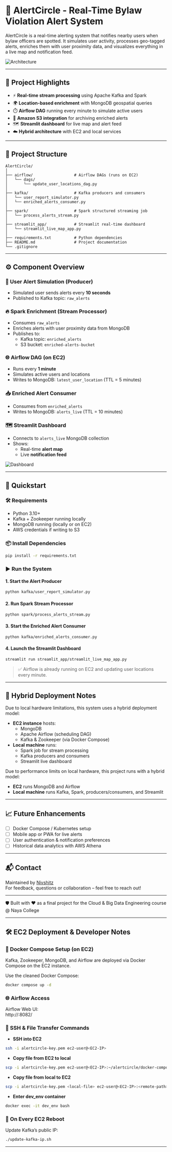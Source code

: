 
# 🚨 AlertCircle - Real-Time Bylaw Violation Alert System

AlertCircle is a real-time alerting system that notifies nearby users when bylaw officers are spotted. It simulates user activity, processes geo-tagged alerts, enriches them with user proximity data, and visualizes everything in a live map and notification feed.

![Architecture](./docs/AlertCircle_FinalVersion.jpg)

---

## 🧠 Project Highlights

- ⚡ **Real-time stream processing** using Apache Kafka and Spark  
- 🌍 **Location-based enrichment** with MongoDB geospatial queries  
- ⏱️ **Airflow DAG** running every minute to simulate active users  
- 💾 **Amazon S3 integration** for archiving enriched alerts  
- 🗺️ **Streamlit dashboard** for live map and alert feed  
- ☁️ **Hybrid architecture** with EC2 and local services  

---

## 📂 Project Structure

```
AlertCircle/
│
├── airflow/                  # Airflow DAGs (runs on EC2)
│   └── dags/
│       └── update_user_locations_dag.py
│
├── kafka/                    # Kafka producers and consumers
│   └── user_report_simulator.py
│   └── enriched_alerts_consumer.py
│
├── spark/                    # Spark structured streaming job
│   └── process_alerts_stream.py
│
├── streamlit_app/            # Streamlit real-time dashboard
│   └── streamlit_live_map_app.py
│
├── requirements.txt          # Python dependencies
├── README.md                 # Project documentation
└── .gitignore
```

---

## ⚙️ Component Overview

### 🧍 User Alert Simulation (Producer)

- Simulated user sends alerts every **10 seconds**
- Published to Kafka topic: `raw_alerts`

### 🔥 Spark Enrichment (Stream Processor)

- Consumes `raw_alerts`
- Enriches alerts with user proximity data from MongoDB
- Publishes to:
  - Kafka topic: `enriched_alerts`
  - S3 bucket: `enriched-alerts-bucket`

### 🌐 Airflow DAG (on EC2)

- Runs every **1 minute**
- Simulates active users and locations
- Writes to MongoDB: `latest_user_location` (TTL = 5 minutes)

### 📥 Enriched Alert Consumer

- Consumes from `enriched_alerts`
- Writes to MongoDB: `alerts_live` (TTL = 10 minutes)

### 🗺️ Streamlit Dashboard

- Connects to `alerts_live` MongoDB collection
- Shows:
  - Real-time **alert map**
  - Live **notification feed**

![Dashboard](./docs/streamlit_dashboard.png)

---

## 🚀 Quickstart

### 🛠️ Requirements

- Python 3.10+
- Kafka + Zookeeper running locally
- MongoDB running (locally or on EC2)
- AWS credentials if writing to S3

### 📦 Install Dependencies

```bash
pip install -r requirements.txt
```

### ▶️ Run the System

#### 1. Start the Alert Producer

```bash
python kafka/user_report_simulator.py
```

#### 2. Run Spark Stream Processor

```bash
python spark/process_alerts_stream.py
```

#### 3. Start the Enriched Alert Consumer

```bash
python kafka/enriched_alerts_consumer.py
```

#### 4. Launch the Streamlit Dashboard

```bash
streamlit run streamlit_app/streamlit_live_map_app.py
```

> ✅ Airflow is already running on EC2 and updating user locations every minute.

---

## 🧭 Hybrid Deployment Notes

Due to local hardware limitations, this system uses a hybrid deployment model:

- **EC2 instance** hosts:
  - MongoDB
  - Apache Airflow (scheduling DAG)
  - Kafka & Zookeeper (via Docker Compose)
- **Local machine** runs:
  - Spark job for stream processing
  - Kafka producers and consumers
  - Streamlit live dashboard

Due to performance limits on local hardware, this project runs with a hybrid model:

- **EC2** runs MongoDB and Airflow
- **Local machine** runs Kafka, Spark, producers/consumers, and Streamlit

---

## 📈 Future Enhancements

- [ ] Docker Compose / Kubernetes setup
- [ ] Mobile app or PWA for live alerts
- [ ] User authentication & notification preferences
- [ ] Historical data analytics with AWS Athena

---

## 📬 Contact

Maintained by [Nivshitz](https://github.com/Nivshitz)  
For feedback, questions or collaboration – feel free to reach out!

---

🛡️ Built with ❤️ as a final project for the Cloud & Big Data Engineering course @ Naya College

---

## 🛠️ EC2 Deployment & Developer Notes

### 🔁 Docker Compose Setup (on EC2)
Kafka, Zookeeper, MongoDB, and Airflow are deployed via Docker Compose on the EC2 instance.

Use the cleaned Docker Compose:
```bash
docker compose up -d
```

### 🌐 Airflow Access
Airflow Web UI:  
http://<your-ec2-public-ip>:8082/

### 🔐 SSH & File Transfer Commands

- **SSH into EC2**
```bash
ssh -i alertcircle-key.pem ec2-user@<EC2-IP>
```

- **Copy file from EC2 to local**
```bash
scp -i alertcircle-key.pem ec2-user@<EC2-IP>:~/alertcircle/docker-compose.yaml .
```

- **Copy file from local to EC2**
```bash
scp -i alertcircle-key.pem <local-file> ec2-user@<EC2-IP>:<remote-path>
```

- **Enter dev_env container**
```bash
docker exec -it dev_env bash
```

### 🔁 On Every EC2 Reboot
Update Kafka’s public IP:
```bash
./update-kafka-ip.sh
```

---

